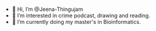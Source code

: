 - 👋 Hi, I’m @Jeena-Thingujam
- 👀 I’m interested in crime podcast, drawing and reading.
- 🌱 I’m currently doing my master's in Bioinformatics.

<!---
Jeena-Thingujam/Jeena-Thingujam is a ✨ special ✨ repository because its `README.md` (this file) appears on your GitHub profile.
You can click the Preview link to take a look at your changes.
--->
